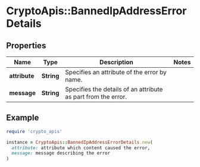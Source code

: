# CryptoApis::BannedIpAddressErrorDetails

## Properties

| Name | Type | Description | Notes |
| ---- | ---- | ----------- | ----- |
| **attribute** | **String** | Specifies an attribute of the error by name. |  |
| **message** | **String** | Specifies the details of an attribute as part from the error. |  |

## Example

```ruby
require 'crypto_apis'

instance = CryptoApis::BannedIpAddressErrorDetails.new(
  attribute: attribute which content caused the error,
  message: message describing the error
)
```

